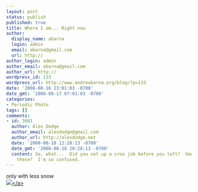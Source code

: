 ```yaml
---
layout: post
status: publish
published: true
title: Where I am... Right now
author:
  display_name: abarna
  login: admin
  email: abarna@gmail.com
  url: http://
author_login: admin
author_email: abarna@gmail.com
author_url: http://
wordpress_id: 133
wordpress_url: http://www.andrewbarna.org/blog/?p=133
date: '2008-08-16 23:01:03 -0700'
date_gmt: '2008-08-17 07:01:03 -0700'
categories:
- Periodic Photo
tags: []
comments:
- id: 3601
  author: Alex Dodge
  author_email: alexdodge@gmail.com
  author_url: http://alexdodge.net
  date: '2008-08-18 12:28:13 -0700'
  date_gmt: '2008-08-18 20:28:13 -0700'
  content: So, what...  Did you set up a cron job before you left?  How are you posting
    these?  I'm so confused.
---
```

<p>only with less snow<br &#47;><a href="http:&#47;&#47;andrewbarna.org&#47;photos&#47;gallery&#47;main.php?g2_view=core.DownloadItem&g2_itemId=17067"><img src="http:&#47;&#47;andrewbarna.org&#47;photos&#47;gallery&#47;main.php?g2_view=core.DownloadItem&g2_itemId=17068&g2_serialNumber=2"><&#47;a></p>

